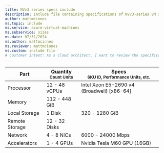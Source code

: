 ```yaml
---
title: NVv3 series specs include
description: Include file containing specifications of NVv3-series VM sizes.
author: mattmcinnes
ms.topic: include
ms.service: azure-virtual-machines
ms.subservice: sizes
ms.date: 07/31/2024
ms.author: mattmcinnes
ms.reviewer: mattmcinnes
ms.custom: include file
# Customer intent: As a cloud architect, I want to review the specifications of NVv3-series virtual machines, so that I can determine the appropriate VM size to meet my application performance and scalability requirements.
---
```

| Part | Quantity <br><sup>Count Units | Specs <br><sup>SKU ID, Performance Units, etc.  |
|---|---|---|
| Processor      | 12 - 48 vCPUs     | Intel Xeon E5-2690 v4 (Broadwell) [x86-64] |
| Memory         | 112 - 448 GiB        |    |
| Local Storage  | 1 Disk         | 320 - 1280 GiB  |
| Remote Storage | 12 - 32 Disks        |  |
| Network        | 4 - 8 NICs        | 6000 - 24000 Mbps |
| Accelerators   | 1 - 4 GPUs            | Nvidia Tesla M60 GPU (16GB)    |
